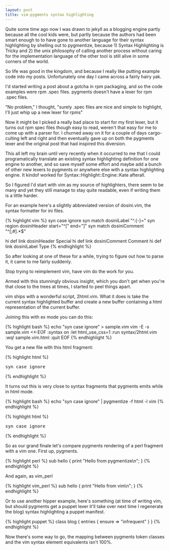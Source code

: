 ```yaml
---
layout: post
title: vim-pygments syntax highlighting
---
```


Quite some time ago now I was drawn to jekyll as a blogging engine partly
because all the cool kids were, but partly because the authors had been smart
enough to to have gone to another language for their syntax highlighting by
shelling out to pygmentize, because 1) Syntax Highlighting is Tricky and 2)
the unix philosophy of calling another process without caring for the
implementation language of the other tool is still alive in some corners of
the world.

So life was good in the kingdom, and because I really like putting example
code into my posts. Unfortunately one day I came across a fairly hairy yak.

I'd started writing a post about a gotcha in rpm packaging, and so the code
examples were rpm .spec files. pygments doesn't have a lexer for rpm .spec
files.

"No problem," I thought, "surely .spec files are nice and simple to highlight,
I'll just whip up a new lexer for rpms"

Now it might be I picked a really bad place to start for my first lexer, but
it turns out rpm spec files though easy to read, weren't that easy for me to
come up with a parser for. I churned away on it for a couple of days
cargo-culting left and right and then eventually gave up on both the pygments
lexer and the original post that had inspired this diversion.

This all left my brain until very recently when it occurred to me that I could
programatically translate an existing syntax highlighting definition for one
engine to another, and so save myself some effort and maybe add a bunch of
other new lexers to pygments or anywhere else with a syntax highlighting
engine. It kindof worked for Syntax::Highlight::Engine::Kate afterall.

So I figured I'd start with vim as my source of highlighters, there seem to be
many and yet they still manage to stay quite readable, even if writing them is
a little harder.

For an example here's a slightly abbreviated version of dosini.vim, the syntax
formatter for ini files.

{% highlight vim %}
syn case ignore
syn match  dosiniLabel      "^.\{-}="
syn region dosiniHeader     start="^\[" end="\]"
syn match  dosiniComment    "^[;#].*$"

hi def link dosiniHeader    Special
hi def link dosiniComment   Comment
hi def link dosiniLabel     Type
{% endhighlight %}

So after looking at one of these for a while, trying to figure out how to parse it, it came to me fairly suddenly.

Stop trying to reimplement vim, have vim do the work for you.

Armed with this stunningly obvious insight, which you don't get when you're
that close to the trees at times, I started to peel things apart.


vim ships with a wonderful script, 2html.vim. What it does is take the current
syntax highlighted buffer and create a new buffer containing a html
representation of the current buffer.

Joining this with ex mode you can do this:

{% highlight bash %}
echo "syn case ignore" > sample.vim
vim -E -s sample.vim <<-EOF
   :syntax on
   :let html_use_css=1
   :run syntax/2html.vim
   :wq! sample.vim.html
   :quit
EOF
{% endhighlight %}


You get a new file with this html fragment:

{% highlight html %}
<pre>
<span class="Statement">syn</span> <span class="Type">case</span> <span class="Type">ignore</span>
</pre>
{% endhighlight %}


It turns out this is very close to syntax fragments that pygments emits while
in html mode.

{% highlight bash %}
echo "syn case ignore" | pygmentize -f html -l vim
{% endhighlight %}

{% highlight html %}
<div class="highlight"><pre><span class="nb">syn</span> case ignore
</pre></div>
{% endhighlight %}




So as our grand finale let's compare pygments rendering of a perl fragment
with a vim one. First up, pygments.

{% highlight perl %}
sub hello {
    print "Hello from pygmentize\n";
}
{% endhighlight %}

And again, as vim_perl


{% highlight vim_perl %}
sub hello {
    print "Hello from vim\n";
}
{% endhighlight %}


Or to use another hipper example, here's something (at time of writing vim,
but should pygments get a puppet lexer it'll take over next time I regenerate
the blog) syntax highlighting a puppet manifest.

{% highlight puppet %}
class blog {
    entries { ensure => "infrequent" }
}
{% endhighlight %}


Now there's some way to go, the mapping between pygments token classes and the
vim syntax element equivalents isn't 100%.
